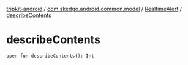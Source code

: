 [tripkit-android](../../index.md) / [com.skedgo.android.common.model](../index.md) / [RealtimeAlert](index.md) / [describeContents](./describe-contents.md)

# describeContents

`open fun describeContents(): `[`Int`](https://kotlinlang.org/api/latest/jvm/stdlib/kotlin/-int/index.html)